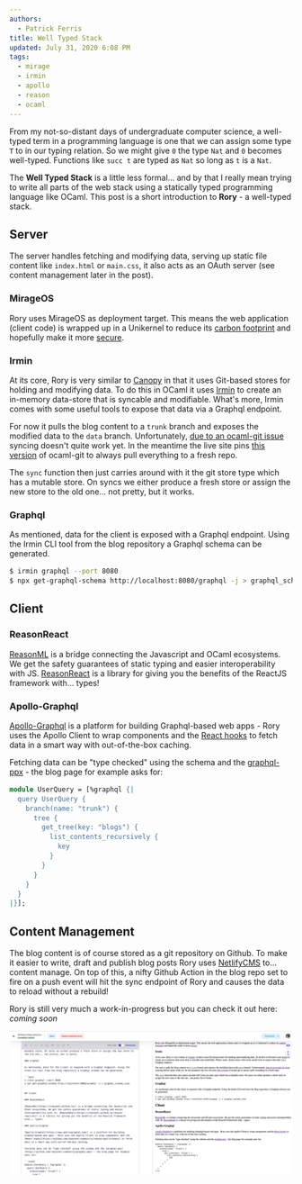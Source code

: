 ```yaml
---
authors:
  - Patrick Ferris
title: Well Typed Stack
updated: July 31, 2020 6:08 PM
tags:
  - mirage
  - irmin
  - apollo
  - reason
  - ocaml
---
```

From my not-so-distant days of undergraduate computer science, a well-typed term in a programming language is one that we can assign some type `T` to in our typing relation. So we might give `0` the type `Nat` and `0` becomes well-typed. Functions like `succ t` are typed as `Nat` so long as `t` is a `Nat`. 

The **Well Typed Stack** is a little less formal... and by that I really mean trying to write all parts of the web stack using a statically typed programming language like OCaml. This post is a short introduction to **Rory** - a well-typed stack. 

## Server

The server handles fetching and modifying data, serving up static file content like `index.html` or `main.css`, it also acts as an OAuth server (see content management later in the post).

### MirageOS 

Rory uses MirageOS as deployment target. This means the web application (client code) is wrapped up in a Unikernel to reduce its [carbon footprint](https://mirage.io/blog/ccc-2019-leipzig) and hopefully make it more [secure](https://indico.cern.ch/event/800623/attachments/1799061/3022475/cern-20190510-mehnert-mirageos.pdf). 

### Irmin

At its core, Rory is very similar to [Canopy](https://github.com/Engil/Canopy) in that it uses Git-based stores for holding and modifying data. To do this in OCaml it uses [Irmin](https://irmin.io/) to create an in-memory data-store that is syncable and modifiable. What's more, Irmin comes with some useful tools to expose that data via a Graphql endpoint.

For now it pulls the blog content to a `trunk` branch and exposes the modified data to the `data` branch. Unfortunately, [due to an ocaml-git issue](https://github.com/mirage/ocaml-git/issues/364) syncing doesn't quite work yet. In the meantime the live site pins [this version](https://github.com/patricoferris/irmin/tree/mirage-site) of ocaml-git to always pull everything to a fresh repo. 

The `sync` function then just carries around with it the git store type which has a mutable store. On syncs we either produce a fresh store or assign the new store to the old one... not pretty, but it works. 

### Graphql

As mentioned, data for the client is exposed with a Graphql endpoint. Using the Irmin CLI tool from the blog repository a Graphql schema can be generated.

```bash
$ irmin graphql --port 8080
$ npx get-graphql-schema http://localhost:8080/graphql -j > graphql_schema.json 
```

## Client

### ReasonReact

[ReasonML](https://reasonml.github.io/) is a bridge connecting the Javascript and OCaml ecosystems. We get the safety guarantees of static typing and easier interoperability with JS. [ReasonReact](https://reasonml.github.io/reason-react/en/) is a library for giving you the benefits of the ReactJS framework with... types! 

### Apollo-Graphql

[Apollo-Graphql](https://www.apollographql.com/) is a platform for building Graphql-based web apps - Rory uses the Apollo Client to wrap components and the [React hooks](https://github.com/reasonml-community/reason-apollo-hooks) to fetch data in a smart way with out-of-the-box caching. 

Fetching data can be "type checked" using the schema and the [graphql-ppx](https://github.com/reasonml-community/graphql-ppx) - the blog page for example asks for: 

```ocaml
module UserQuery = [%graphql {|
  query UserQuery {
    branch(name: "trunk") {
      tree {
        get_tree(key: "blogs") {
          list_contents_recursively {
            key
          }
        }
      }
    }
  }
|}];
```

## Content Management 

The blog content is of course stored as a git repository on Github. To make it easier to write, draft and publish blog posts Rory uses [NetlifyCMS](https://www.netlifycms.org/) to... content manage. On top of this, a nifty Github Action in the blog repo set to fire on a push event will hit the sync endpoint of Rory and causes the data to reload without a rebuild!

Rory is still very much a work-in-progress but you can check it out here: *coming soon*

![NetlifyCMS](/static/images/netlifycms.png)
